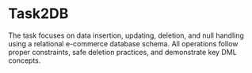 # Task2DB
The task focuses on data insertion, updating, deletion, and null handling using a relational e-commerce database schema. All operations follow proper constraints, safe deletion practices, and demonstrate key DML concepts.
